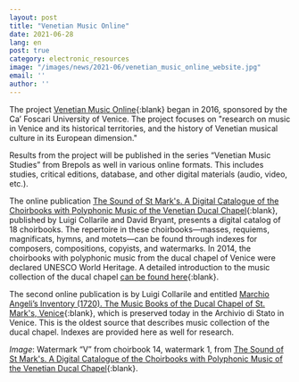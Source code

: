 ```yaml
---
layout: post
title: "Venetian Music Online"
date: 2021-06-28
lang: en
post: true
category: electronic_resources
image: "/images/news/2021-06/venetian_music_online_website.jpg"
email: ''
author: ''
---
```


The project [Venetian Music Online](http://vmo.unive.it/){:blank} began in 2016, sponsored by the Ca’ Foscari University of Venice. The project focuses on "research on music in Venice and its historical territories, and the history of Venetian musical culture in its European dimension."  

Results from the project will be published in the series “Venetian Music Studies” from Brepols as well in various online formats. This includes studies, critical editions, database, and other digital materials (audio, video, etc.).  

The online publication [The Sound of St Mark's. A Digital Catalogue of the Choirbooks with Polyphonic Music of the Venetian Ducal Chapel](http://vmo.unive.it/choirbooks/choirbooks){:blank}, published by Luigi Collarile and David Bryant, presents a digital catalog of 18 choirbooks. The repertoire in these choirbooks—masses, requiems, magnificats, hymns, and motets—can be found through indexes for composers, compositions, copyists, and watermarks. In 2014, the choirbooks with polyphonic music from the ducal chapel of Venice were declared UNESCO World Heritage. A detailed introduction to the music collection of the ducal chapel [can be found here](http://vmo.unive.it/choirbooks/historical_introduction){:blank}.  

The second online publication is by Luigi Collarile and entitled [Marchio Angeli’s Inventory (1720). The Music Books of the Ducal Chapel of St. Mark's, Venice](http://vmo.unive.it/inventory1720/){:blank}, which is preserved today in the Archivio di Stato in Venice. This is the oldest source that describes music collection of the ducal chapel. Indexes are provided here as well for research.  

_Image_: Watermark “V” from choirbook 14, watermark 1, from [The Sound of St Mark's. A Digital Catalogue of the Choirbooks with Polyphonic Music of the Venetian Ducal Chapel](http://vmo.unive.it/choirbooks/files/original/4c3e38255cad059a5e506f4ab41fe677.jpg){:blank}.


